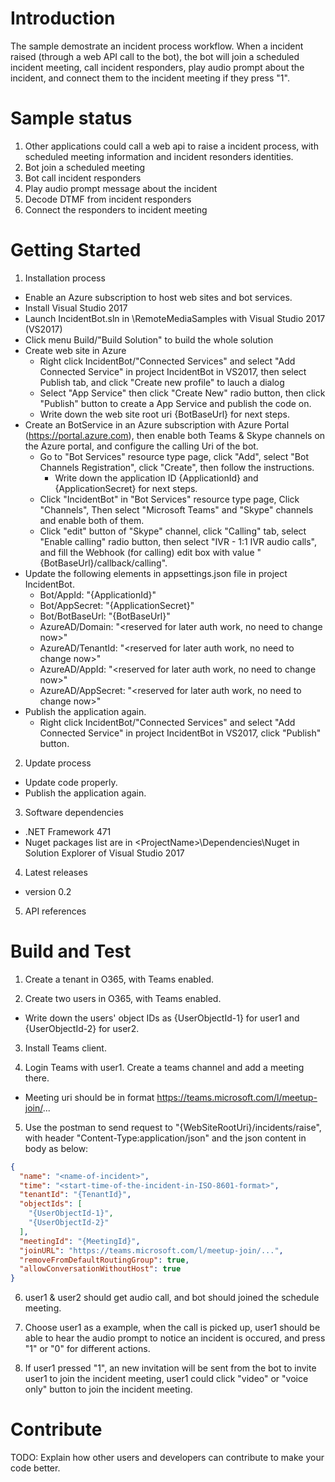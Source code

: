 ﻿# Introduction
The sample demostrate an incident process workflow. When a incident raised (through a web API call to the bot), the bot will join a scheduled incident meeting, call incident responders, play audio prompt about the incident, and connect them to the incident meeting if they press "1". 

# Sample status
1. Other applications could call a web api to raise a incident process, with scheduled meeting information and incident resonders identities.
2. Bot join a scheduled meeting
3. Bot call incident responders
4. Play audio prompt message about the incident
5. Decode DTMF from incident responders
6. Connect the responders to incident meeting

# Getting Started
1.	Installation process
  * Enable an Azure subscription to host web sites and bot services. 
  * Install Visual Studio 2017
  * Launch IncidentBot.sln in <Repository>\RemoteMediaSamples with Visual Studio 2017 (VS2017)
  * Click menu Build/"Build Solution" to build the whole solution
  * Create web site in Azure
    - Right click IncidentBot/"Connected Services" and select "Add Connected Service" in project IncidentBot in VS2017, then select Publish tab, and click "Create new profile" to lauch a dialog
    - Select "App Service" then click "Create New" radio button, then click "Publish" button to create a App Service and publish the code on. 
    - Write down the web site root uri \{BotBaseUrl} for next steps.
  * Create an BotService in an Azure subscription with Azure Portal (https://portal.azure.com), then enable both Teams & Skype channels on the Azure portal, and configure the calling Uri of the bot. 
    - Go to "Bot Services" resource type page, click "Add", select "Bot Channels Registration", click "Create", then follow the instructions. 
      - Write down the application ID \{ApplicationId} and \{ApplicationSecret} for next steps. 
    - Click "IncidentBot" in "Bot Services" resource type page, Click "Channels", Then select "Microsoft Teams" and "Skype" channels and enable both of them.
    - Click "edit" button of "Skype" channel, click "Calling" tab, select "Enable calling" radio button, then select "IVR - 1:1 IVR audio calls", and fill the Webhook (for calling) edit box with value "\{BotBaseUrl}/callback/calling". 
  * Update the following elements in appsettings.json file in project IncidentBot.
    - Bot/AppId: "\{ApplicationId}"
    - Bot/AppSecret: "\{ApplicationSecret}"
    - Bot/BotBaseUrl: "\{BotBaseUrl}"
    - AzureAD/Domain: "\<reserved for later auth work, no need to change now>"
    - AzureAD/TenantId: "\<reserved for later auth work, no need to change now>"
    - AzureAD/AppId: "\<reserved for later auth work, no need to change now>"
    - AzureAD/AppSecret: "\<reserved for later auth work, no need to change now>"
  * Publish the application again. 
    - Right click IncidentBot/"Connected Services" and select "Add Connected Service" in project IncidentBot in VS2017, click "Publish" button.

2. Update process
  * Update code properly.
  * Publish the application again.

3.	Software dependencies
  * .NET Framework 471
  * Nuget packages list are in \<ProjectName>\Dependencies\Nuget in Solution Explorer of Visual Studio 2017
	
4.	Latest releases
  * version 0.2

5.	API references

# Build and Test
1. Create a tenant in O365, with Teams enabled. 

2. Create two users in O365, with Teams enabled. 
  * Write down the users' object IDs as \{UserObjectId-1} for user1 and \{UserObjectId-2} for user2.

3. Install Teams client.

4. Login Teams with user1. Create a teams channel and add a meeting there. 
  * Meeting uri should be in format https://teams.microsoft.com/l/meetup-join/... 

5. Use the postman to send request to "\{WebSiteRootUri\}/incidents/raise", with header "Content-Type:application/json" and the json content in body as below:
```json
{
  "name": "<name-of-incident>", 
  "time": "<start-time-of-the-incident-in-ISO-8601-format>", 
  "tenantId": "{TenantId}",
  "objectIds": [
    "{UserObjectId-1}",
    "{UserObjectId-2}"
  ],
  "meetingId": "{MeetingId}",
  "joinURL": "https://teams.microsoft.com/l/meetup-join/...",
  "removeFromDefaultRoutingGroup": true,
  "allowConversationWithoutHost": true
}
```

6. user1 & user2 should get audio call, and bot should joined the schedule meeting. 

7. Choose user1 as a example, when the call is picked up, user1 should be able to hear the audio prompt to notice an incident is occured, and press "1" or "0" for different actions. 

8. If user1 pressed "1", an new invitation will be sent from the bot to invite user1 to join the incident meeting, user1 could click "video" or "voice only" button to join the incident meeting.

# Contribute
TODO: Explain how other users and developers can contribute to make your code better. 



